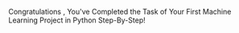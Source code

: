 Congratulations , You've Completed the Task of Your First Machine Learning Project in Python Step-By-Step!
